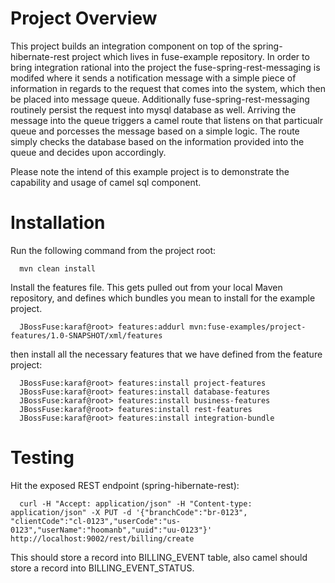 Project Overview
================

This project builds an integration component on top of the spring-hibernate-rest project which lives in fuse-example repository. In order to bring integration rational into the project the fuse-spring-rest-messaging is modifed where it sends a notification message with a simple piece of information in regards to the request that comes into the system, which then be placed into message queue. Additionally fuse-spring-rest-messaging routinely persist the request into mysql database as well.  Arriving the message into the queue triggers a camel route that listens on that particualr queue and porcesses the message based on a simple logic. The route simply checks the database based on the information provided into the queue and decides upon accordingly. 

Please note the intend of this example project is to demonstrate the capability and usage of camel sql component. 

Installation
============
Run the following command from the project root:

      mvn clean install

Install the features file. This gets pulled out from your local Maven repository, and defines which bundles you mean to install for the example project.

      JBossFuse:karaf@root> features:addurl mvn:fuse-examples/project-features/1.0-SNAPSHOT/xml/features
      
then install all the necessary features that we have defined from the feature project:

      JBossFuse:karaf@root> features:install project-features
      JBossFuse:karaf@root> features:install database-features
      JBossFuse:karaf@root> features:install business-features
      JBossFuse:karaf@root> features:install rest-features
      JBossFuse:karaf@root> features:install integration-bundle
      
Testing
=======
Hit the exposed REST endpoint (spring-hibernate-rest):

      curl -H "Accept: application/json" -H "Content-type: application/json" -X PUT -d '{"branchCode":"br-0123", "clientCode":"cl-0123","userCode":"us-0123","userName":"hoomanb","uuid":"uu-0123"}' http://localhost:9002/rest/billing/create
      
This should store a record into BILLING_EVENT table, also camel should store a record into BILLING_EVENT_STATUS. 

      
      
